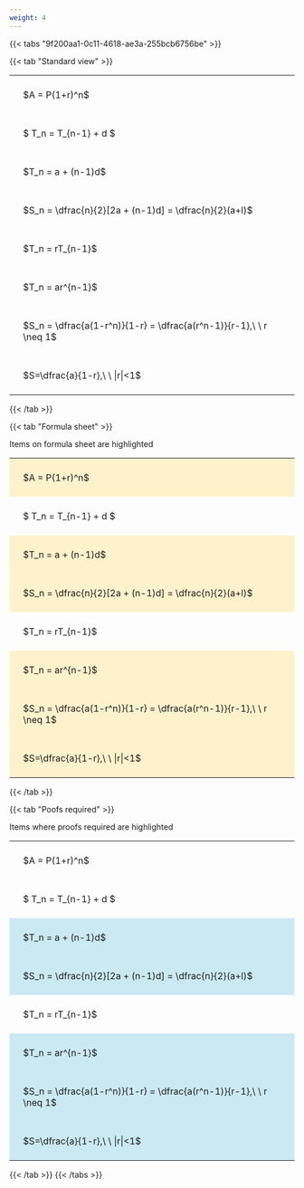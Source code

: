 ```yaml
---
weight: 4
---
```


{{< tabs "9f200aa1-0c11-4618-ae3a-255bcb6756be" >}}

{{< tab "Standard view" >}}

<style type="text/css">
#T_8c90a th.col_heading {
  text-align: left;
  font-size: 1em;
}
#T_8c90a td {
  text-align: left;
  font-size: 1em;
  padding: 1.5em;
}
</style>
<table id="T_8c90a">
  <thead>
  </thead>
  <tbody>
    <tr>
      <td id="T_8c90a_row0_col0" class="data row0 col0" >$A = P(1+r)^n$</td>
    </tr>
    <tr>
      <td id="T_8c90a_row1_col0" class="data row1 col0" >$ T_n = T_{n-1} + d $</td>
    </tr>
    <tr>
      <td id="T_8c90a_row2_col0" class="data row2 col0" >$T_n = a + (n-1)d$</td>
    </tr>
    <tr>
      <td id="T_8c90a_row3_col0" class="data row3 col0" >$S_n = \dfrac{n}{2}[2a + (n-1)d] = \dfrac{n}{2}(a+l)$</td>
    </tr>
    <tr>
      <td id="T_8c90a_row4_col0" class="data row4 col0" >$T_n = rT_{n-1}$</td>
    </tr>
    <tr>
      <td id="T_8c90a_row5_col0" class="data row5 col0" >$T_n = ar^{n-1}$</td>
    </tr>
    <tr>
      <td id="T_8c90a_row6_col0" class="data row6 col0" >$S_n = \dfrac{a(1-r^n)}{1-r} = \dfrac{a(r^n-1)}{r-1},\ \  r \neq 1$</td>
    </tr>
    <tr>
      <td id="T_8c90a_row7_col0" class="data row7 col0" >$S=\dfrac{a}{1-r},\ \ |r|<1$</td>
    </tr>
  </tbody>
</table>
{{< /tab >}}

{{< tab "Formula sheet" >}}

Items on formula sheet are highlighted 
<br>
<style type="text/css">
#T_883b3 th.col_heading {
  text-align: left;
  font-size: 1em;
}
#T_883b3 td {
  text-align: left;
  font-size: 1em;
  padding: 1.5em;
}
#T_883b3_row0_col0, #T_883b3_row2_col0, #T_883b3_row3_col0, #T_883b3_row5_col0, #T_883b3_row6_col0, #T_883b3_row7_col0 {
  background-color: rgba(255,194,10, 0.2);
}
#T_883b3_row1_col0, #T_883b3_row4_col0 {
  background-color: rgba(0,0,0,0);
}
</style>
<table id="T_883b3">
  <thead>
  </thead>
  <tbody>
    <tr>
      <td id="T_883b3_row0_col0" class="data row0 col0" >$A = P(1+r)^n$</td>
    </tr>
    <tr>
      <td id="T_883b3_row1_col0" class="data row1 col0" >$ T_n = T_{n-1} + d $</td>
    </tr>
    <tr>
      <td id="T_883b3_row2_col0" class="data row2 col0" >$T_n = a + (n-1)d$</td>
    </tr>
    <tr>
      <td id="T_883b3_row3_col0" class="data row3 col0" >$S_n = \dfrac{n}{2}[2a + (n-1)d] = \dfrac{n}{2}(a+l)$</td>
    </tr>
    <tr>
      <td id="T_883b3_row4_col0" class="data row4 col0" >$T_n = rT_{n-1}$</td>
    </tr>
    <tr>
      <td id="T_883b3_row5_col0" class="data row5 col0" >$T_n = ar^{n-1}$</td>
    </tr>
    <tr>
      <td id="T_883b3_row6_col0" class="data row6 col0" >$S_n = \dfrac{a(1-r^n)}{1-r} = \dfrac{a(r^n-1)}{r-1},\ \  r \neq 1$</td>
    </tr>
    <tr>
      <td id="T_883b3_row7_col0" class="data row7 col0" >$S=\dfrac{a}{1-r},\ \ |r|<1$</td>
    </tr>
  </tbody>
</table>
{{< /tab >}}

{{< tab "Poofs required" >}}

Items where proofs required are highlighted 
<br>
<style type="text/css">
#T_a8822 th.col_heading {
  text-align: left;
  font-size: 1em;
}
#T_a8822 td {
  text-align: left;
  font-size: 1em;
  padding: 1.5em;
}
#T_a8822_row0_col0, #T_a8822_row1_col0, #T_a8822_row4_col0 {
  background-color: rgba(0,0,0,0);
}
#T_a8822_row2_col0, #T_a8822_row3_col0, #T_a8822_row5_col0, #T_a8822_row6_col0, #T_a8822_row7_col0 {
  background-color: rgba(0,150,200, 0.2);
}
</style>
<table id="T_a8822">
  <thead>
  </thead>
  <tbody>
    <tr>
      <td id="T_a8822_row0_col0" class="data row0 col0" >$A = P(1+r)^n$</td>
    </tr>
    <tr>
      <td id="T_a8822_row1_col0" class="data row1 col0" >$ T_n = T_{n-1} + d $</td>
    </tr>
    <tr>
      <td id="T_a8822_row2_col0" class="data row2 col0" >$T_n = a + (n-1)d$</td>
    </tr>
    <tr>
      <td id="T_a8822_row3_col0" class="data row3 col0" >$S_n = \dfrac{n}{2}[2a + (n-1)d] = \dfrac{n}{2}(a+l)$</td>
    </tr>
    <tr>
      <td id="T_a8822_row4_col0" class="data row4 col0" >$T_n = rT_{n-1}$</td>
    </tr>
    <tr>
      <td id="T_a8822_row5_col0" class="data row5 col0" >$T_n = ar^{n-1}$</td>
    </tr>
    <tr>
      <td id="T_a8822_row6_col0" class="data row6 col0" >$S_n = \dfrac{a(1-r^n)}{1-r} = \dfrac{a(r^n-1)}{r-1},\ \  r \neq 1$</td>
    </tr>
    <tr>
      <td id="T_a8822_row7_col0" class="data row7 col0" >$S=\dfrac{a}{1-r},\ \ |r|<1$</td>
    </tr>
  </tbody>
</table>
{{< /tab >}}
{{< /tabs >}}